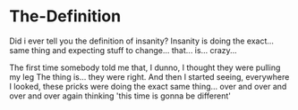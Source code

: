 # The-Definition


Did i ever tell you the definition of insanity?
Insanity is doing the exact... same thing
and expecting stuff to change...
that... is... crazy...

The first time somebody told me that,
I dunno, I thought they were pulling my leg
The thing is... they were right.
And then I started seeing, everywhere I looked,
these pricks were doing the exact same thing... 
over and over and over and over again thinking 'this time is gonna be different'
